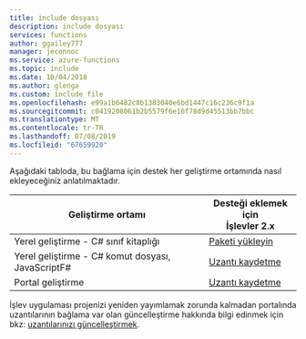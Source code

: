 ```yaml
---
title: include dosyası
description: include dosyası
services: functions
author: ggailey777
manager: jeconnoc
ms.service: azure-functions
ms.topic: include
ms.date: 10/04/2018
ms.author: glenga
ms.custom: include file
ms.openlocfilehash: e99a1b6482c8b1383040e6bd1447c16c236c9f1a
ms.sourcegitcommit: c0419208061b2b5579f6e16f78d9d45513bb7bbc
ms.translationtype: MT
ms.contentlocale: tr-TR
ms.lasthandoff: 07/08/2019
ms.locfileid: "67659920"
---
```

Aşağıdaki tabloda, bu bağlama için destek her geliştirme ortamında nasıl ekleyeceğiniz anlatılmaktadır.

| Geliştirme ortamı               | Desteği eklemek için <br>İşlevler 2.x  |
|----------------------|----------------|
|Yerel geliştirme - C# sınıf kitaplığı       | [Paketi yükleyin](../articles/azure-functions/functions-bindings-register.md#vs) |
|Yerel geliştirme - C# komut dosyası, JavaScriptF# |[Uzantı kaydetme](../articles/azure-functions/functions-bindings-register.md#extension-bundles)         |
|Portal geliştirme| [Uzantı kaydetme](../articles/azure-functions/install-update-binding-extensions-manual.md)  |

İşlev uygulaması projenizi yeniden yayımlamak zorunda kalmadan portalında uzantılarının bağlama var olan güncelleştirme hakkında bilgi edinmek için bkz: [uzantılarınızı güncelleştirmek](../articles/azure-functions/install-update-binding-extensions-manual.md).